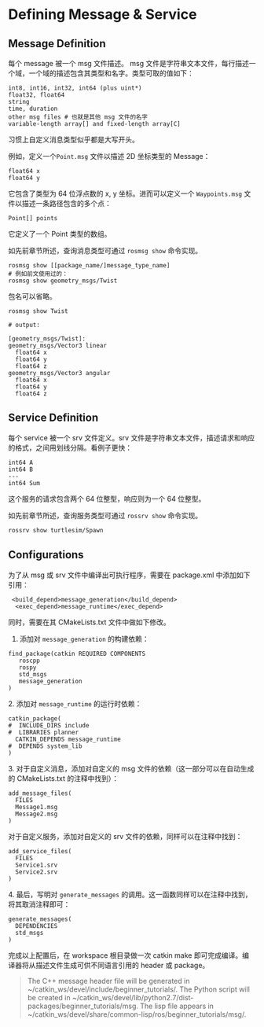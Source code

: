 # Defining Message & Service

## Message Definition

每个 message 被一个 msg 文件描述。 msg 文件是字符串文本文件，每行描述一个域，一个域的描述包含其类型和名字。类型可取的值如下：

```
int8, int16, int32, int64 (plus uint*)
float32, float64
string
time, duration
other msg files # 也就是其他 msg 文件的名字
variable-length array[] and fixed-length array[C]
```

习惯上自定义消息类型似乎都是大写开头。

例如，定义一个`Point.msg` 文件以描述 2D 坐标类型的 Message：

```
float64 x
float64 y
```

它包含了类型为 64 位浮点数的 x, y 坐标。进而可以定义一个 `Waypoints.msg` 文件以描述一条路径包含的多个点：

```
Point[] points
```

它定义了一个 Point 类型的数组。

如先前章节所述，查询消息类型可通过 `rosmsg show` 命令实现。

```
rosmsg show [[package_name/]message_type_name]
# 例如前文使用过的：
rosmsg show geometry_msgs/Twist
```

包名可以省略。

```
rosmsg show Twist

# output:

[geometry_msgs/Twist]:
geometry_msgs/Vector3 linear
  float64 x
  float64 y
  float64 z
geometry_msgs/Vector3 angular
  float64 x
  float64 y
  float64 z

```

## Service Definition

每个 service 被一个 srv 文件定义。srv 文件是字符串文本文件，描述请求和响应的格式，之间用划线分隔。看例子更快：

```
int64 A
int64 B
---
int64 Sum
```

这个服务的请求包含两个 64 位整型，响应则为一个 64 位整型。

如先前章节所述，查询服务类型可通过 `rossrv show` 命令实现。

```bash
rossrv show turtlesim/Spawn
```

## Configurations

为了从 msg 或 srv 文件中编译出可执行程序，需要在 package.xml 中添加如下引用：

```
 <build_depend>message_generation</build_depend>
  <exec_depend>message_runtime</exec_depend>
```

同时，需要在其 CMakeLists.txt 文件中做如下修改。

1. 添加对 `message_generation` 的构建依赖：

```
find_package(catkin REQUIRED COMPONENTS
   roscpp
   rospy
   std_msgs
   message_generation
)
```

2\. 添加对 `message_runtime` 的运行时依赖：

```
catkin_package(
#  INCLUDE_DIRS include
#  LIBRARIES planner
  CATKIN_DEPENDS message_runtime
#  DEPENDS system_lib
)
```

3\. 对于自定义消息，添加对自定义的 msg 文件的依赖（这一部分可以在自动生成的 CMakeLists.txt 的注释中找到）：

```
add_message_files(
  FILES
  Message1.msg
  Message2.msg
)
```

对于自定义服务，添加对自定义的 srv 文件的依赖，同样可以在注释中找到：

```
add_service_files(
  FILES
  Service1.srv
  Service2.srv
)
```

4\. 最后，写明对 `generate_messages` 的调用。这一函数同样可以在注释中找到，将其取消注释即可：

```
generate_messages(
  DEPENDENCIES
  std_msgs
)
```

完成以上配置后，在 workspace 根目录做一次 catkin make 即可完成编译。编译器将从描述文件生成可供不同语言引用的 header 或 package。

> The C++ message header file will be generated in \~/catkin\_ws/devel/include/beginner\_tutorials/. The Python script will be created in \~/catkin\_ws/devel/lib/python2.7/dist-packages/beginner\_tutorials/msg. The lisp file appears in \~/catkin\_ws/devel/share/common-lisp/ros/beginner\_tutorials/msg/.
